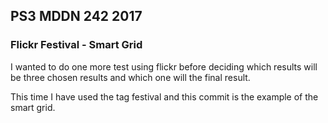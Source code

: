 ## PS3 MDDN 242 2017

### Flickr Festival - Smart Grid

I wanted to do one more test using flickr before deciding which results will be three chosen results and which one will the final result.

This time I have used the tag festival and this commit is the example of the smart grid.